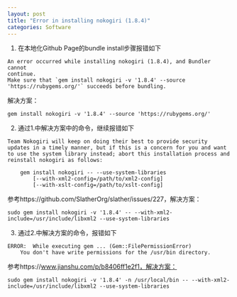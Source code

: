 ```yaml
---
layout: post
title: "Error in installing nokogiri (1.8.4)"
categories: Software
---
```


1. 在本地化Github Page的bundle install步骤报错如下
```
An error occurred while installing nokogiri (1.8.4), and Bundler cannot
continue.
Make sure that `gem install nokogiri -v '1.8.4' --source
'https://rubygems.org/'` succeeds before bundling.
```
解决方案：
```
gem install nokogiri -v '1.8.4' --source 'https://rubygems.org/'
```

2. 通过1.中解决方案中的命令，继续报错如下
```
Team Nokogiri will keep on doing their best to provide security
updates in a timely manner, but if this is a concern for you and want
to use the system library instead; abort this installation process and
reinstall nokogiri as follows:

    gem install nokogiri -- --use-system-libraries
        [--with-xml2-config=/path/to/xml2-config]
        [--with-xslt-config=/path/to/xslt-config]
```
参考https://github.com/SlatherOrg/slather/issues/227，解决方案：
```
sudo gem install nokogiri -v '1.8.4' -- --with-xml2-include=/usr/include/libxml2 --use-system-libraries
```

3. 通过2.中解决方案的命令，报错如下
```
ERROR:  While executing gem ... (Gem::FilePermissionError)
    You don't have write permissions for the /usr/bin directory.
```
参考https://www.jianshu.com/p/b8406ff1e2f1，解决方案：
```
sudo gem install nokogiri -v '1.8.4' -n /usr/local/bin -- --with-xml2-include=/usr/include/libxml2 --use-system-libraries
```
